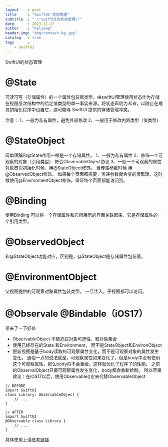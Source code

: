 ```yaml
---
layout    : post
title     : "SwiftUI-状态管理"
subtitle  : " \"swiftUI的状态管理\""
date      : 2023-11-27
author    : "heliang"
header-img: "img/contact-bg.jpg"
catalog   : true
tags      :  
    - swiftUI
---
```


SwiftUI的状态管理

# @State

可读可写（存储属性）的一个属性包装器类型。由swiftUI管理使用状态作为存储在视图层次结构中的给定值类型的单一事实来源。将状态声明为*私有*，以防止在成员初始化程序中设置它，这可能与 SwiftUI 提供的存储管理冲突。

注意：
1、一般为私有属性，避免外部修改
2、一般用于修改内置类型（值类型）

# @StateObject
简单理解和@State作用一样是一个存储属性。
1、一般为私有属性
2、修饰一个可观察的对象（引用类型） 符合ObservableObject协议
3、一般一个可观察的属性对象首次初始化时候，用@StateObject修饰。 当传递参数时候 用@ObservedObject修饰。 如果每个页面都需要，传递参数就会变的很繁琐，这时候使用@EnvironmentObject修饰，保证每个页面都能访问到。

# @Binding
使用Binding 可以将一个存储属性和它所展示的界面关联起来，它是存储属性的一个引用类型。

# @ObservedObject
和@StateObject功能对应，区别是，@StateObject是存储属性包装器。

# @EnvironmentObject
父视图提供的可观察对象属性包装类型。
一旦注入，子视图都可以访问。

# @Observale @Bindable（iOS17）
带来了一下好处
- ObservableObject 不能追踪对象可选性，和对象集合
- 使用已经存在的State 和Environment， 而不是StateObject和EnvironObject
- 更新视图是基于body读取的可观察属性变化，而不是可观察对象的属性发生变化。
  通俗一点的说法就是，可观察属性如果变化了。但是body中没有使用这个可观察属性，那么body将不会重绘。这样就优化了程序了的性能。 之前的ObservalObject只要可观察属性发生变化，body都会重新绘制。 所以苹果建议：在iOS17以后，使用Observable()宏来代替ObservableObject


```
// BEFORE
import SwiftUI
class Library: ObservableObject {
    // ...
}

// AFTER
import SwiftUI
@Observable class Library {
    // ...
}

```

具体使用上请[参考链接](https://developer.apple.com/documentation/swiftui/migrating-from-the-observable-object-protocol-to-the-observable-macro)